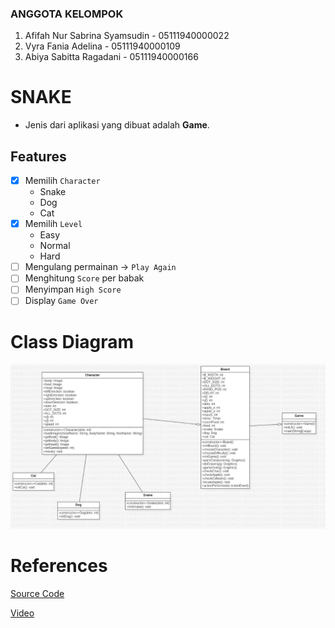 ### ANGGOTA KELOMPOK
1. Afifah Nur Sabrina Syamsudin - 05111940000022
2. Vyra Fania Adelina - 05111940000109
3. Abiya Sabitta Ragadani - 05111940000166

# SNAKE
- Jenis dari aplikasi yang dibuat adalah **Game**.

## Features
- [x] Memilih `Character`
  - Snake
  - Dog
  - Cat
- [x] Memilih `Level`
  - Easy
  - Normal
  - Hard
- [ ] Mengulang permainan -> `Play Again`
- [ ] Menghitung `Score` per babak
- [ ] Menyimpan `High Score`
- [ ] Display `Game Over`

# Class Diagram
![ClassDiagram](https://github.com/abiyasabitta/PBO/blob/main/Final%20Project/Screenshot/ClassDiagram_Snake.jpeg)

# References
[Source Code](http://zetcode.com/javagames/snake/)

[Video](https://www.youtube.com/watch?v=bI6e6qjJ8JQ)


